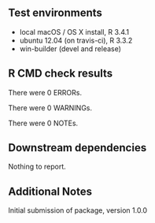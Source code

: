 ## Test environments
* local macOS / OS X install, R 3.4.1
* ubuntu 12.04 (on travis-ci), R 3.3.2
* win-builder (devel and release)

## R CMD check results
There were 0 ERRORs.

There were 0 WARNINGs.

There were 0 NOTEs.

## Downstream dependencies
Nothing to report.

## Additional Notes
Initial submission of package, version 1.0.0
